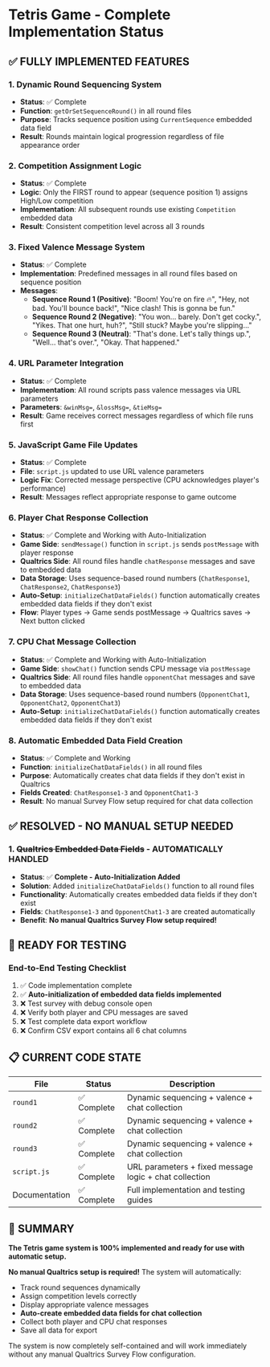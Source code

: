 # Tetris Game - Complete Implementation Status

## ✅ FULLY IMPLEMENTED FEATURES

### 1. Dynamic Round Sequencing System
- **Status**: ✅ Complete
- **Function**: `getOrSetSequenceRound()` in all round files
- **Purpose**: Tracks sequence position using `CurrentSequence` embedded data field
- **Result**: Rounds maintain logical progression regardless of file appearance order

### 2. Competition Assignment Logic  
- **Status**: ✅ Complete
- **Logic**: Only the FIRST round to appear (sequence position 1) assigns High/Low competition
- **Implementation**: All subsequent rounds use existing `Competition` embedded data
- **Result**: Consistent competition level across all 3 rounds

### 3. Fixed Valence Message System
- **Status**: ✅ Complete
- **Implementation**: Predefined messages in all round files based on sequence position
- **Messages**:
  - **Sequence Round 1 (Positive)**: "Boom! You're on fire 🔥", "Hey, not bad. You'll bounce back!", "Nice clash! This is gonna be fun."
  - **Sequence Round 2 (Negative)**: "You won… barely. Don't get cocky.", "Yikes. That one hurt, huh?", "Still stuck? Maybe you're slipping..."
  - **Sequence Round 3 (Neutral)**: "That's done. Let's tally things up.", "Well... that's over.", "Okay. That happened."

### 4. URL Parameter Integration
- **Status**: ✅ Complete
- **Implementation**: All round scripts pass valence messages via URL parameters
- **Parameters**: `&winMsg=`, `&lossMsg=`, `&tieMsg=`
- **Result**: Game receives correct messages regardless of which file runs first

### 5. JavaScript Game File Updates
- **Status**: ✅ Complete
- **File**: `script.js` updated to use URL valence parameters
- **Logic Fix**: Corrected message perspective (CPU acknowledges player's performance)
- **Result**: Messages reflect appropriate response to game outcome

### 6. Player Chat Response Collection
- **Status**: ✅ Complete and Working with Auto-Initialization
- **Game Side**: `sendMessage()` function in `script.js` sends `postMessage` with player response
- **Qualtrics Side**: All round files handle `chatResponse` messages and save to embedded data
- **Data Storage**: Uses sequence-based round numbers (`ChatResponse1`, `ChatResponse2`, `ChatResponse3`)
- **Auto-Setup**: `initializeChatDataFields()` function automatically creates embedded data fields if they don't exist
- **Flow**: Player types → Game sends postMessage → Qualtrics saves → Next button clicked

### 7. CPU Chat Message Collection  
- **Status**: ✅ Complete and Working with Auto-Initialization
- **Game Side**: `showChat()` function sends CPU message via `postMessage`
- **Qualtrics Side**: All round files handle `opponentChat` messages and save to embedded data
- **Data Storage**: Uses sequence-based round numbers (`OpponentChat1`, `OpponentChat2`, `OpponentChat3`)
- **Auto-Setup**: `initializeChatDataFields()` function automatically creates embedded data fields if they don't exist

### 8. Automatic Embedded Data Field Creation
- **Status**: ✅ Complete and Working
- **Function**: `initializeChatDataFields()` in all round files
- **Purpose**: Automatically creates chat data fields if they don't exist in Qualtrics
- **Fields Created**: `ChatResponse1-3` and `OpponentChat1-3`
- **Result**: No manual Survey Flow setup required for chat data collection

## ✅ **RESOLVED - NO MANUAL SETUP NEEDED**

### 1. ~~Qualtrics Embedded Data Fields~~ - **AUTOMATICALLY HANDLED**
- **Status**: ✅ **Complete - Auto-Initialization Added**
- **Solution**: Added `initializeChatDataFields()` function to all round files
- **Functionality**: Automatically creates embedded data fields if they don't exist
- **Fields**: `ChatResponse1-3` and `OpponentChat1-3` are created automatically
- **Benefit**: **No manual Qualtrics Survey Flow setup required!**

## 🧪 READY FOR TESTING

### End-to-End Testing Checklist
1. ✅ Code implementation complete
2. ✅ **Auto-initialization of embedded data fields implemented**
3. ❌ Test survey with debug console open
4. ❌ Verify both player and CPU messages are saved
5. ❌ Test complete data export workflow
6. ❌ Confirm CSV export contains all 6 chat columns

## 📋 CURRENT CODE STATE

| File | Status | Description |
|------|--------|-------------|
| `round1` | ✅ Complete | Dynamic sequencing + valence + chat collection |
| `round2` | ✅ Complete | Dynamic sequencing + valence + chat collection |
| `round3` | ✅ Complete | Dynamic sequencing + valence + chat collection |
| `script.js` | ✅ Complete | URL parameters + fixed message logic + chat collection |
| Documentation | ✅ Complete | Full implementation and testing guides |

## 🎯 SUMMARY

**The Tetris game system is 100% implemented and ready for use with automatic setup.** 

**No manual Qualtrics setup is required!** The system will automatically:
- Track round sequences dynamically
- Assign competition levels correctly  
- Display appropriate valence messages
- **Auto-create embedded data fields for chat collection**
- Collect both player and CPU chat responses
- Save all data for export

The system is now completely self-contained and will work immediately without any manual Qualtrics Survey Flow configuration.
